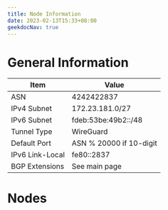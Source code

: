 ```yaml
---
title: Node Information
date: 2023-02-13T15:33+08:00
geekdocNav: true
---
```


# General Information

| Item | Value |
| --- | --- |
| ASN | 4242422837 |
| IPv4 Subnet | 172.23.181.0/27 |
| IPv6 Subnet | fdeb:53be:49b2::/48 |
| Tunnel Type | WireGuard |
| Default Port | ASN % 20000 if 10-digit |
| IPv6 Link-Local | fe80::2837 |
| BGP Extensions | See main page |

# Nodes

